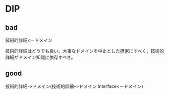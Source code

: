 # DIP

## bad

技術的詳細<ードメイン

技術的詳細はどうでも良い。大事なドメインを中止とした摂家にすべく、技術的詳細がドメイン知識に依存すべき。

## good

技術的詳細ｰ>ドメイン(技術的詳細ｰ>ドメイン Interface<ードメイン)
